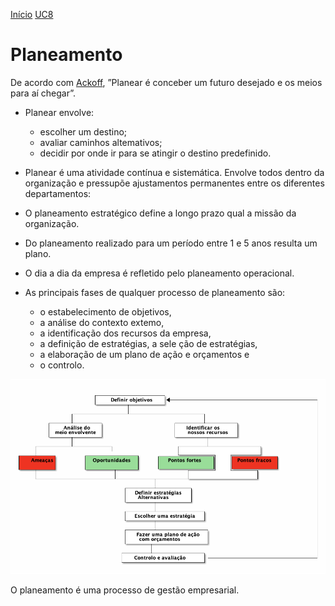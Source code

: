 [Início](./index.md) [UC8](./unidade_viii.md)


# Planeamento

De acordo com [Ackoff](https://en.wikipedia.org/wiki/Russell_L._Ackoff), ”Planear é conceber um futuro desejado e os meios para aí chegar”.

-   Planear envolve:
    -   escolher um destino;
    -   avaliar caminhos altemativos;
    -   decidir por onde ir para se atingir o destino predefinido.

-   Planear é uma atividade contínua e sistemática. Envolve todos dentro da organização e pressupõe ajustamentos permanentes entre os diferentes departamentos:

-   O planeamento estratégico define a longo prazo qual a missão da organização.

-   Do planeamento realizado para um período entre 1 e 5 anos resulta um plano.

-   O dia a dia da empresa é refletido pelo planeamento operacional.

-   As principais fases de qualquer processo de planeamento são:
    -   o estabelecimento de objetivos,
    -   a análise do contexto extemo,
    -   a identificação dos recursos da empresa,
    -   a definição de estratégias, a sele ção de estratégias,
    -   a elaboração de um plano de ação e orçamentos e
    -   o controlo.

![img](./planeamento.png)

O planeamento é uma processo de gestão empresarial.

